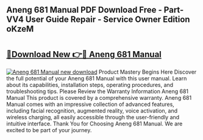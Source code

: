 ## Aneng 681 Manual PDF Download Free - Part-VV4 User Guide Repair - Service Owner Edition oKzeM

# <h2><a href="http://bc44633.oget.top/?id=Aneng+681+Manual">🔗Download New 👉🔴 Aneng 681 Manual</a></h2>

[![Aneng 681 Manual new download](https://i.imgur.com/5g1atiW.png)](http://bc44633.oget.top/?id=Aneng+681+Manual)
Product Mastery Begins Here Discover the full potential of your Aneng 681 Manual with this user manual. Learn about its capabilities, installation steps, operating procedures, and troubleshooting tips. Please Review the Warranty Information Aneng 681 Manual This product is covered by a comprehensive warranty. Aneng 681 Manual comes with an impressive collection of advanced features, including facial recognition, augmented reality, voice activation, and wireless charging, all easily accessible through the user-friendly and intuitive interface. Thank You for Choosing Aneng 681 Manual. We are excited to be part of your journey.
